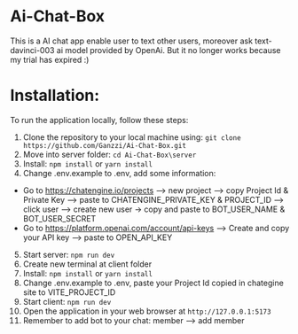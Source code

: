 # Ai-Chat-Box

This is a AI chat app enable user to text other users, moreover ask text-davinci-003 ai model provided by OpenAi. But it no longer works because my trial has expired :)

# Installation: 
To run the application locally, follow these steps:

1. Clone the repository to your local machine using: ``` git clone https://github.com/Ganzzi/Ai-Chat-Box.git ```
2. Move into server folder: ``` cd Ai-Chat-Box\server ```
3. Install: ``` npm install ``` or ``` yarn install ```
4. Change .env.example to .env, add some information:
  - Go to https://chatengine.io/projects --> new project --> copy Project Id & Private Key --> paste to CHATENGINE_PRIVATE_KEY & PROJECT_ID --> click user --> create new user -> copy and paste to BOT_USER_NAME & BOT_USER_SECRET
  - Go to https://platform.openai.com/account/api-keys --> Create and copy your API key --> paste to OPEN_API_KEY
5. Start server: ``` npm run dev ```
6. Create new terminal at client folder
7. Install: ``` npm install ``` or ``` yarn install ```
8. Change .env.example to .env, paste your Project Id copied in chategine site to VITE_PROJECT_ID 
9. Start client: ``` npm run dev ```
10. Open the application in your web browser at ``` http://127.0.0.1:5173 ```
11. Remember to add bot to your chat: member --> add member
